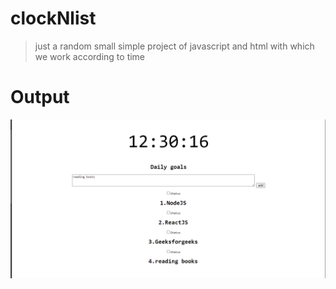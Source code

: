 # clockNlist
> just a random small simple project of javascript and html with which we work according to time

# Output
![](https://github.com/dorjee515/clockNlist/blob/master/src/Screenshot%20(541).png)
